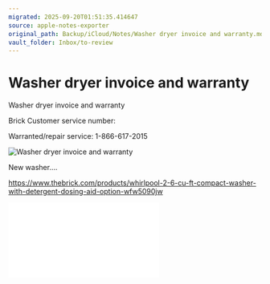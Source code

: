 ```yaml
---
migrated: 2025-09-20T01:51:35.414647
source: apple-notes-exporter
original_path: Backup/iCloud/Notes/Washer dryer invoice and warranty.md
vault_folder: Inbox/to-review
---
```

# Washer dryer invoice and warranty

Washer dryer invoice and warranty 

Brick Customer service number:

Warranted/repair service:
1-866-617-2015

![Washer dryer invoice and warranty](images/Washer%20dryer%20invoice%20and%20warranty.jpeg)

New washer....

https://www.thebrick.com/products/whirlpool-2-6-cu-ft-compact-washer-with-detergent-dosing-aid-option-wfw5090jw


![Washer-dryer-invoice-and-warranty-0-Scanned-Documents.pdf](attachments/Washer-dryer-invoice-and-warranty-0-Scanned-Documents.pdf)